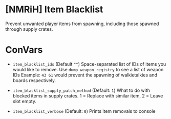 # [NMRiH] Item Blacklist
Prevent unwanted player items from spawning, including those spawned through supply crates.

# ConVars
- `item_blacklist_ids` (Default `""`)
Space-separated list of IDs of items you would like to remove. Use `dump_weapon_registry` to see a list of weapon IDs
Example: `43 61` would prevent the spawning of walkietalkies and boards respectively.

- `item_blacklist_supply_patch_method` (Default: `1`)
What to do with blocked items in supply crates. 1 = Replace with similar item, 2 = Leave slot empty.

- `item_blacklist_verbose` (Default: `0`)
Prints item removals to console
